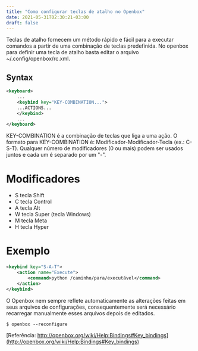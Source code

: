 ```yaml
---
title: "Como configurar teclas de atalho no Openbox"
date: 2021-05-31T02:30:21-03:00
draft: false
---
```


Teclas de atalho fornecem um método rápido e fácil para a executar comandos a partir de uma combinação de teclas predefinida.
No openbox para definir uma tecla de atalho basta editar o arquivo ~/.config/openbox/rc.xml.


## Syntax


```xml {linenos=true}
<keyboard>
    ...
    <keybind key="KEY-COMBINATION...">
    ...ACTIONS...
    </keybind>
    ...
</keyboard>
```

KEY-COMBINATION é a combinação de teclas que liga a uma ação. O formato para KEY-COMBINATION é: Modificador-Modificador-Tecla (ex.: C-S-T). Qualquer número de modificadores (0 ou mais) podem ser usados juntos e cada um é separado por um "-".


# Modificadores

* S tecla Shift
* C tecla Control
* A tecla Alt
* W tecla Super (tecla Windows)
* M tecla Meta
* H tecla Hyper


# Exemplo

```xml {linenos=true}
<keybind key="S-A-T">
    <action name="Execute">
        <command>python /caminho/para/executável</command>
    </action>
</keybind>

```


O Openbox nem sempre reflete automaticamente as alterações feitas em seus arquivos de configurações, consequentemente será necessário recarregar manualmente esses arquivos depois de editados.

```bash-session
$ openbox --reconfigure
```

[Referência: http://openbox.org/wiki/Help:Bindings#Key_bindings](http://openbox.org/wiki/Help:Bindings#Key_bindings)
